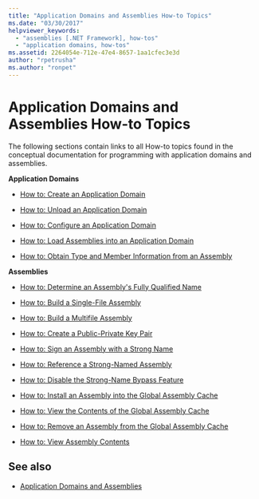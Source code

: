 ```yaml
---
title: "Application Domains and Assemblies How-to Topics"
ms.date: "03/30/2017"
helpviewer_keywords: 
  - "assemblies [.NET Framework], how-tos"
  - "application domains, how-tos"
ms.assetid: 2264054e-712e-47e4-8657-1aa1cfec3e3d
author: "rpetrusha"
ms.author: "ronpet"
---
```

# Application Domains and Assemblies How-to Topics
The following sections contain links to all How-to topics found in the conceptual documentation for programming with application domains and assemblies.  
  
 **Application Domains**  
  
- [How to: Create an Application Domain](../../../docs/framework/app-domains/how-to-create-an-application-domain.md)  
  
- [How to: Unload an Application Domain](../../../docs/framework/app-domains/how-to-unload-an-application-domain.md)  
  
- [How to: Configure an Application Domain](../../../docs/framework/app-domains/how-to-configure-an-application-domain.md)  
  
- [How to: Load Assemblies into an Application Domain](../../../docs/framework/app-domains/how-to-load-assemblies-into-an-application-domain.md)  
  
- [How to: Obtain Type and Member Information from an Assembly](../../../docs/framework/app-domains/how-to-obtain-type-and-member-information-from-an-assembly.md)  
  
 **Assemblies**  
  
- [How to: Determine an Assembly's Fully Qualified Name](../../../docs/framework/app-domains/how-to-determine-assembly-fully-qualified-name.md)  
  
- [How to: Build a Single-File Assembly](../../../docs/framework/app-domains/how-to-build-a-single-file-assembly.md)  
  
- [How to: Build a Multifile Assembly](../../../docs/framework/app-domains/how-to-build-a-multifile-assembly.md)  
  
- [How to: Create a Public-Private Key Pair](../../../docs/framework/app-domains/how-to-create-a-public-private-key-pair.md)  
  
- [How to: Sign an Assembly with a Strong Name](../../../docs/framework/app-domains/how-to-sign-an-assembly-with-a-strong-name.md)  
  
- [How to: Reference a Strong-Named Assembly](../../../docs/framework/app-domains/how-to-reference-a-strong-named-assembly.md)  
  
- [How to: Disable the Strong-Name Bypass Feature](../../../docs/framework/app-domains/how-to-disable-the-strong-name-bypass-feature.md)  
  
- [How to: Install an Assembly into the Global Assembly Cache](../../../docs/framework/app-domains/how-to-install-an-assembly-into-the-gac.md)  
  
- [How to: View the Contents of the Global Assembly Cache](../../../docs/framework/app-domains/how-to-view-the-contents-of-the-gac.md)  
  
- [How to: Remove an Assembly from the Global Assembly Cache](../../../docs/framework/app-domains/how-to-remove-an-assembly-from-the-gac.md)  
  
- [How to: View Assembly Contents](../../../docs/framework/app-domains/how-to-view-assembly-contents.md)  
  
## See also

- [Application Domains and Assemblies](../../../docs/framework/app-domains/index.md)
